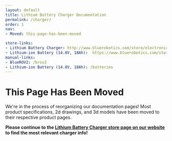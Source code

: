 ```yaml
---
layout: default
title: Lithium Battery Charger Documentation
permalink: /charger/
order: 1
nav:
- Moved: this-page-has-been-moved

store-links:
- Lithium Battery Charger: http://www.bluerobotics.com/store/electronics/batteries/lithium-battery-charger/
- Lithium-ion Battery (14.8V, 18Ah):  https://www.bluerobotics.com/store/comm-control-power/batteries/battery-li-4s-18ah-r2-rp/
manual-links:
- BlueROV2: /brov2
- Lithium-ion Battery (14.8V, 18Ah): /batteries
---
```


# This Page Has Been Moved

We're in the process of reorganizing our documentation pages! Most product specifications, 2d drawings, and 3d models have been moved to their respective product pages.

**Please continue to the [Lithium Battery Charger store page on our website](https://www.bluerobotics.com/store/comm-control-power/batteries/lithium-battery-charger/) to find the most relevant charger info!**









